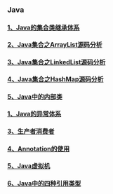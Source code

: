 ### Java
#### [1、Java的集合类继承体系](./01-java-collections-overview-2020-5-26.md)
#### [2、Java集合之ArrayList源码分析](./02-java-collections-list-2021-03-07.md)
#### [3、Java集合之LinkedList源码分析](./03-java-collections-linkedList-2021-03-07.md)
#### [4、Java集合之HashMap源码分析](./04-java-collections-map-2021-03-08.md)
#### [5、Java中的内部类](./05-java-inner-class-2021-04-07.md)
#### [1、Java的异常体系](./java-exception-architecture-2020-5-23.md)
#### [3、生产者消费者](./java-producer-and-consumer-2020-8-19.md)
#### [4、Annotation的使用](./java-annotation-usage-2020-8-21.md)
#### [5、Java虚拟机](./java-virtual-machine-2020-10-3.md)
#### [6、Java中的四种引用类型](./java-reference-types-2021-2-3.md)